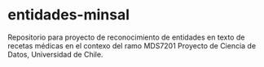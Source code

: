 # entidades-minsal
Repositorio para proyecto de reconocimiento de entidades en texto de recetas médicas en el contexo del ramo MDS7201 Proyecto de Ciencia de Datos, Universidad de Chile.
